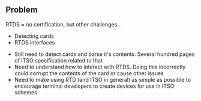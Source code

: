 ## Problem
RTDS = no certification, but other challenges&#8230;

* Detecting cards
* RTDS interfaces

<aside class="notes" data-markdown>
<ul>
	<li>Still need to detect cards and parse it's contents. Several hundred pages of ITSO specification related to that</li>
	<li>Need to understand how to interact with RTDS. Doing this incorrectly could corrupt the contents of the card or cause other issues</li>
	<li>Need to make using RTD (and ITSO in general) as simple as possible to encourage terminal developers to create devices for use in ITSO schemes</li>
</ul>
</aside>